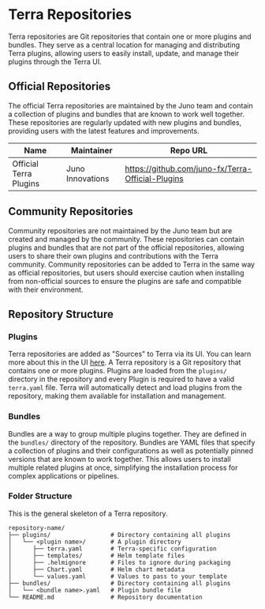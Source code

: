 # Terra Repositories

Terra repositories are Git repositories that contain one or more plugins and bundles. They serve as a central location
for managing and distributing Terra plugins, allowing users to easily install, update, and manage their plugins through 
the Terra UI.

## Official Repositories

The official Terra repositories are maintained by the Juno team and contain a collection of plugins and bundles that are
known to work well together. These repositories are regularly updated with new plugins and bundles, providing users with
the latest features and improvements.

| Name                   | Maintainer       | Repo URL                                          |
|------------------------|------------------|---------------------------------------------------|
| Official Terra Plugins | Juno Innovations | https://github.com/juno-fx/Terra-Official-Plugins |

## Community Repositories

Community repositories are not maintained by the Juno team but are created and managed by the community. These
repositories can contain plugins and bundles that are not part of the official repositories, allowing users to share
their own plugins and contributions with the Terra community. Community repositories can be added to Terra in the same
way as official repositories, but users should exercise caution when installing from non-official sources to ensure the
plugins are safe and compatible with their environment.

## Repository Structure

### Plugins

Terra repositories are added as "Sources" to Terra via its UI. You can learn more about this in the UI 
[here](https://juno-fx.github.io/Orion-Documentation/terra/terra/). A Terra repository is a Git repository that contains 
one or more plugins. Plugins are loaded from the `plugins/` directory in the repository and every Plugin is required to 
have a valid `terra.yaml` file. Terra will automatically detect and load plugins from the repository, making them 
available for installation and management.

### Bundles

Bundles are a way to group multiple plugins together. They are defined in the `bundles/` directory of the repository.
Bundles are YAML files that specify a collection of plugins and their configurations as well as potentially pinned versions 
that are known to work together. This allows users to install multiple related plugins at once, simplifying the installation 
process for complex applications or pipelines.

### Folder Structure

This is the general skeleton of a Terra repository.

```shell
repository-name/
├── plugins/                 # Directory containing all plugins
│   └── <plugin name>/       # A plugin directory
│      ├── terra.yaml        # Terra-specific configuration
│      ├── templates/        # Helm template files
│      ├── .helmignore       # Files to ignore during packaging
│      ├── Chart.yaml        # Helm chart metadata
│      └── values.yaml       # Values to pass to your template
├── bundles/                 # Directory containing all plugins
│   └── <bundle name>.yaml   # Plugin bundle file
└── README.md                # Repository documentation
```


